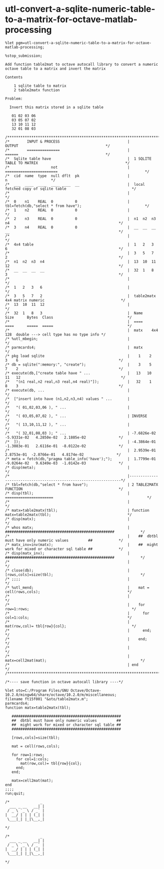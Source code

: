 # utl-convert-a-sqlite-numeric-table-to-a-matrix-for-octave-matlab-processing
    %let pgm=utl-convert-a-sqlite-numeric-table-to-a-matrix-for-octave-matlab-processing;

    %stop_submission;

    Add function table2mat to octave autocall library to convert a numeric octave table to a matrix and invert the matrix

    Contents

        1 sqlite table to matrix
        2 table2matx function

    Problem:

      Invert this matrix stored in a sqlite table

       01 02 03 06
       03 05 07 02
       13 10 11 12
       32 01 08 03

    /***************************************************************************************************************************/
    /*        INPUT & PROCESS                               |                    OUTPUT                                        */
    /*        ===============                               |                    ======                                        */
    /*  Sqlite table have                                   |  1 SQLITE TABLE TO MATRIX                                        */
    /*                   not                                |  ========================                                        */
    /*  cid  name  type  null dflt  pk                      |                                             n                    */
    /*  ___  ____  ____  ____ ____  __                      |  local fetched copy of sqlite table                              */
    /*                                                      |                                                                  */
    /*  0    n1    REAL  0          0                       |  tbl=fetch(db,"select * from have");                             */
    /*  1    n2    REAL  0          0                       |                                                                  */
    /*  2    n3    REAL  0          0                       |  n1  n2  n3  n4                                                  */
    /*  3    n4    REAL  0          0                       |  __  __  __  __                                                  */
    /*                                                      |                                                                  */
    /*  4x4 table                                           |  1   2   3   6                                                   */
    /*                                                      |  3   5   7   2                                                   */
    /*  n1  n2  n3  n4                                      |  13  10  11  12                                                  */
    /*  __  __  __  __                                      |  32  1   8   3                                                   */
    /*                                                      |                                                                  */
    /*  1   2   3   6                                       |                                                                  */
    /*  3   5   7   2                                       |  table2matx 4x4 matrix numeric                                   */
    /*  13  10  11  12                                      |                                                                  */
    /*  32  1   8   3                                       |  Name    Size      Bytes  Class                                  */
    /*                                                      |  ====    ====      =====  =====                                  */
    /*                                                      |  matx    4x4         128  double ---> cell type has no type info */
    /* %utl_mbegin;                                         |                                                                  */
    /* parmcards4;                                          |  matx                                                            */
    /* pkg load sqlite                                      |    1    2    3    6                                              */
    /* db = sqlite(":memory:", "create");                   |    3    5    7    2                                              */
    /* execute(db,["create table have " ...                 |   13   10   11   12                                              */
    /*   "(n1 real,n2 real,n3 real,n4 real)"]);             |   32    1    8    3                                              */
    /* execute(db, ...                                      |                                                                  */
    /*  ["insert into have (n1,n2,n3,n4) values " ...       |                                                                  */
    /*   "( 01,02,03,06 ), " ...                            |                                                                  */
    /*   "( 03,05,07,02 ), " ...                            | INVERSE                                                          */
    /*   "( 13,10,11,12 ), " ...                            |                                                                  */
    /*   "( 32,01,08,03 ); " ...                            | -7.6826e-02  -5.9331e-02   4.2850e-02   2.1805e-02               */
    /*  ]);                                                 | -4.3864e-01  -1.3083e-01   2.6116e-01  -8.0122e-02               */
    /*                                                      |  2.9539e-01   2.8753e-01  -2.0766e-01   4.8174e-02               */
    /* meta = fetch(db,"pragma table_info('have');");       |  1.7799e-01  -9.0264e-02   9.6349e-03  -1.0142e-03               */
    /* disp(meta);                                          |                                                                  */
    /*                                                      |------------------------------------------------------------------*/
    /* tbl=fetch(db,"select * from have");                  | 2 TABLE2MATX FUNCTION                                            */
    /* disp(tbl);                                           | ======================                                           */
    /*                                                      |                                                                  */
    /* matx=table2matx(tbl);                                | function matx=table2matx(tbl);                                   */
    /* disp(matx);                                          |                                                                  */
    /* whos matx;                                           |    ##################################################            */
    /*                                                      |    ##  dbtbl must have only numeric values         ##            */
    /* matx_inv=inv(matx);                                  |    ##  might work for mixed or character sql table ##            */
    /* disp(matx_inv);                                      |    ##################################################            */
    /*                                                      |                                                                  */
    /* close(db);                                           |    [rows,cols]=size(tbl);                                        */
    /* ;;;;                                                 |                                                                  */
    /* %utl_mend;                                           |    mat = cell(rows,cols);                                        */
    /*                                                      |                                                                  */
    /*                                                      |    for row=1:rows;                                               */
    /*                                                      |      for col=1:cols;                                             */
    /*                                                      |        mat(row,col)= tbl{row}{col};                              */
    /*                                                      |      end;                                                        */
    /*                                                      |    end;                                                          */
    /*                                                      |                                                                  */
    /*                                                      |    matx=cell2mat(mat);                                           */
    /*                                                      | end                                                              */
    /***************************************************************************************************************************/

    /*---- save function in octave autocall library ----*/

    %let oto=C:/Program Files/GNU Octave/Octave-10.2.0/mingw64/share/octave/10.2.0/m/miscellaneous;
    filename ft15f001 "&oto/table2matx.m";
    parmcards4;
    function matx=table2matx(tbl);

       ##################################################
       ##  dbtbl must have only numeric values         ##
       ##  might work for mixed or character sql table ##
       ##################################################

       [rows,cols]=size(tbl);

       mat = cell(rows,cols);

       for row=1:rows;
         for col=1:cols;
           mat(row,col)= tbl{row}{col};
         end;
       end;

       matx=cell2mat(mat);
    end
    ;;;;
    run;quit;

    /*              _
      ___ _ __   __| |
     / _ \ `_ \ / _` |
    |  __/ | | | (_| |
     \___|_| |_|\__,_|

    */

    /*              _
      ___ _ __   __| |
     / _ \ `_ \ / _` |
    |  __/ | | | (_| |
     \___|_| |_|\__,_|

    */
